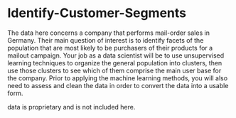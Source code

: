 # Identify-Customer-Segments
The data here concerns a company that performs mail-order sales in Germany. Their main question of interest is to identify facets of the population that are most likely to be purchasers of their products for a mailout campaign. Your job as a data scientist will be to use unsupervised learning techniques to organize the general population into clusters, then use those clusters to see which of them comprise the main user base for the company. Prior to applying the machine learning methods, you will also need to assess and clean the data in order to convert the data into a usable form.

data is proprietary and is not included here.
